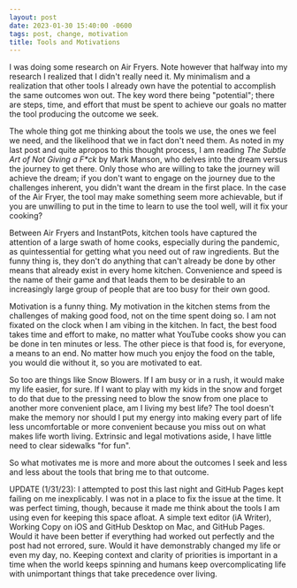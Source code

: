 ```yaml
---
layout: post
date: 2023-01-30 15:40:00 -0600
tags: post, change, motivation
title: Tools and Motivations
---
```


I was doing some research on Air Fryers. Note however that halfway into my research I realized that I didn't really need it. My minimalism and a realization that other tools I already own have the potential to accomplish the same outcomes won out. The key word there being "potential"; there are steps, time, and effort that must be spent to achieve our goals no matter the tool producing the outcome we seek.

The whole thing got me thinking about the tools we use, the ones we feel we need, and the likelihood that we in fact don't need them. As noted in my last post and quite apropos to this thought process, I am reading *The Subtle Art of Not Giving a F\*ck* by Mark Manson, who delves into the dream versus the journey to get there. Only those who are willing to take the journey will achieve the dream; if you don't want to engage on the journey due to the challenges inherent, you didn't want the dream in the first place. In the case of the Air Fryer, the tool may make something seem more achievable, but if you are unwilling to put in the time to learn to use the tool well, will it fix your cooking?

Between Air Fryers and InstantPots, kitchen tools have captured the attention of a large swath of home cooks, especially during the pandemic, as quintessential for getting what you need out of raw ingredients. But the funny thing is, they don't do anything that can't already be done by other means that already exist in every home kitchen. Convenience and speed is the name of their game and that leads them to be desirable to an increasingly large group of people that are too busy for their own good.

Motivation is a funny thing. My motivation in the kitchen stems from the challenges of making good food, not on the time spent doing so. I am not fixated on the clock when I am vibing in the kitchen. In fact, the best food takes time and effort to make, no matter what YouTube cooks show you can be done in ten minutes or less. The other piece is that food is, for everyone, a means to an end. No matter how much you enjoy the food on the table, you would die without it, so you are motivated to eat.

So too are things like Snow Blowers. If I am busy or in a rush, it would make my life easier, for sure. If I want to play with my kids in the snow and forget to do that due to the pressing need to blow the snow from one place to another more convenient place, am I living my best life? The tool doesn't make the memory nor should I put my energy into making every part of life less uncomfortable or more convenient because you miss out on what makes life worth living. Extrinsic and legal motivations aside, I have little need to clear sidewalks "for fun".

So what motivates me is more and more about the outcomes I seek and less and less about the tools that bring me to that outcome.

UPDATE (1/31/23): I attempted to post this last night and GitHub Pages kept failing on me inexplicably. I was not in a place to fix the issue at the time. It was perfect timing, though, because it made me think about the tools I am using even for keeping this space afloat. A simple text editor (iA Writer), Working Copy on iOS and GitHub Desktop on Mac, and GitHub Pages. Would it have been better if everything had worked out perfectly and the post had not errored, sure. Would it have demonstrably changed my life or even my day, no. Keeping context and clarity of priorities is important in a time when the world keeps spinning and humans keep overcomplicating life with unimportant things that take precedence over living.